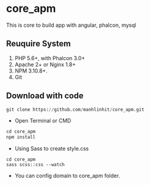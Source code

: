 # core_apm

This is core to build app with angular, phalcon, mysql

## Reuquire System
1. PHP 5.6+, with Phalcon 3.0+
2. Apache 2+ or Nginx 1.8+
3. NPM 3.10.8+.
4. Git

## Download with code

```python
git clone https://github.com/manhlinhit/core_apm.git
```
- Open Terminal or CMD

```python
cd core_apm
npm install
```
- Using Sass to create style.css
```pyhon
cd core_apm
sass scss::css --watch
```
- You can config domain to core_apm folder. 

